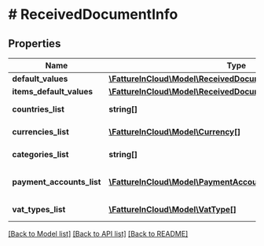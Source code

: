 # # ReceivedDocumentInfo

## Properties

Name | Type | Description | Notes
------------ | ------------- | ------------- | -------------
**default_values** | [**\FattureInCloud\Model\ReceivedDocumentInfoDefaultValues**](ReceivedDocumentInfoDefaultValues.md) |  | [optional]
**items_default_values** | [**\FattureInCloud\Model\ReceivedDocumentInfoItemsDefaultValues**](ReceivedDocumentInfoItemsDefaultValues.md) |  | [optional]
**countries_list** | **string[]** | Countries list | [optional]
**currencies_list** | [**\FattureInCloud\Model\Currency[]**](Currency.md) | Currencies list | [optional]
**categories_list** | **string[]** | Categories list | [optional]
**payment_accounts_list** | [**\FattureInCloud\Model\PaymentAccount[]**](PaymentAccount.md) | Payments accounts list | [optional]
**vat_types_list** | [**\FattureInCloud\Model\VatType[]**](VatType.md) | Vat types list | [optional]

[[Back to Model list]](../../README.md#models) [[Back to API list]](../../README.md#endpoints) [[Back to README]](../../README.md)
